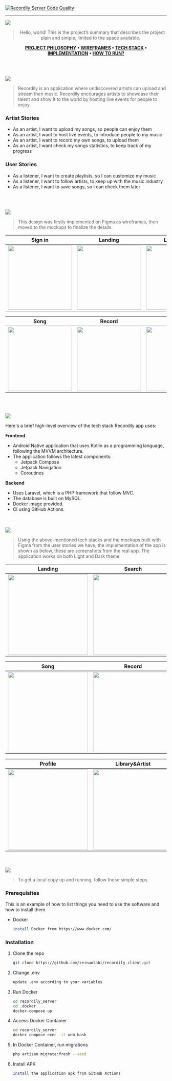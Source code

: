 [![Recordily Server Code Quality](https://github.com/zeinaolabi/recordily/actions/workflows/codequality.yml/badge.svg)](https://github.com/zeinaolabi/recordily/actions/workflows/codequality.yml)
<hr/>
<img src="./readme/title1.svg"/>

<div align="center">

> Hello, world! This is the project’s summary that describes the project plain and simple, limited to the space available.   

**[PROJECT PHILOSOPHY](https://github.com/zeinaolabi/recordily_client#-project-philosophy) • [WIREFRAMES](https://github.com/zeinaolabi/recordily_client#-wireframes) • [TECH STACK](https://github.com/zeinaolabi/recordily_client#-tech-stack) • [IMPLEMENTATION](https://github.com/zeinaolabi/recordily_client#-implementation) • [HOW TO RUN?](https://github.com/zeinaolabi/recordily_client#-how-to-run)**

</div>

<br><br>


<img src="./readme/title2.svg"/>

> Recordily is an application where undiscovered artists can upload and stream their music. Recordily encourages artists to showcase their talent and show it to the world
by hosting live events for people to enjoy.
> 

### Artist Stories
- As an artist, I want to upload my songs, so people can enjoy them
- As an artist, I want to host live events, to introduce people to my music
- As an artist, I want to record my own songs, to upload them 
- As an artist, I want check my songs statistics, to keep track of my progress 

### User Stories
- As a listener, I want to create playlists, so I can customize my music
- As a listener, I want to follow artists, to keep up with the music industry
- As a listener, I want to save songs, so I can check them later

<br><br>

<img src="./readme/title3.svg"/>

> This design was firstly implemented on Figma as wireframes, then moved to the mockups to finalize the details.

| Sign in                                       | Landing                                            | Live Events                                        | Live Event                                            |
|-----------------------------------------------|----------------------------------------------------|----------------------------------------------------|-------------------------------------------------------|
| <img src="./readme/sign_in.svg" width="200"/> | <img src="./readme/landing_page.svg" width="200"/> | <img src="./readme/live_events.svg" width="200"/>  | <img src="./readme/live_event_chat.svg" width="200"/> |

| Song                                            | Record                                            | Artist                                            | Profile                                            |
|-------------------------------------------------|---------------------------------------------------|---------------------------------------------------|----------------------------------------------------|
| <img src="./readme/song_page.svg" width="200"/> | <img src="./readme/record_page.svg" width="200"/> | <img src="./readme/artist_page.svg" width="200"/> | <img src="./readme/profile_page.svg" width="200"/> |


<br><br>

<img src="./readme/title4.svg"/>

Here's a brief high-level overview of the tech stack Recordily app uses:

**Frontend**
- Android Native application that uses Kotlin as a programming language, following the MVVM architecture.
- The application follows the latest components:
  - Jetpack Compose
  - Jetpack Navigation
  - Coroutines
  
**Backend**
- Uses Laravel, which is a PHP framework that follow MVC.
- The database is built on MySQL.
- Docker image provided.
- CI using GitHub Actions.

<br><br>
<img src="./readme/title5.svg"/>

> Using the above-mentioned tech stacks and the mockups built with Figma from the user stories we have, the implementation of the app is shown as below, these are screenshots from the real app.
The application works on both Light and Dark theme

| Landing                                       | Search                                       | Live Event                                            |
|-----------------------------------------------|----------------------------------------------|-------------------------------------------------------|
| <img src="./readme/landing.gif" width="250"/> | <img src="./readme/search.gif" width="250"/> | <img src="./readme/live_event_chat.gif" width="250"/> |

| Song                                       | Record                                       | Upload Song                                       |
|--------------------------------------------|----------------------------------------------|---------------------------------------------------|
| <img src="./readme/song.gif" width="250"/> | <img src="./readme/record.gif" width="250"/> | <img src="./readme/upload_song.gif" width="250"/> |

| Profile                                       | Library&Artist                                | Songs Statistics                                 | 
|-----------------------------------------------|-----------------------------------------------|--------------------------------------------------|
| <img src="./readme/profile.gif" width="250"/> | <img src="./readme/library.gif" width="250"/> | <img src="./readme/song_stats.gif" width="250"/> |



<br><br>
<img src="./readme/title6.svg"/>


>To get a local copy up and running, follow these simple steps.

### Prerequisites

This is an example of how to list things you need to use the software and how to install them.
* Docker
  ```sh
  install Docker from https://www.docker.com/
  ```

### Installation

1. Clone the repo
   ```sh
   git clone https://github.com/zeinaolabi/recordily_client.git
   ```
2. Change .env
   ```sh
   update .env according to your variables
   ```
3. Run Docker
   ```sh
   cd recordily_server
   cd .docker 
   docker-compose up
   ```
4. Access Docker Container
   ```sh
   cd recordily_server
   docker compose exec -it web bash
   ```
5. In Docker Container, run migrations
   ```sh
   php artisan migrate:fresh --seed
   ```
4. Install APK
   ```sh
   install the application apk from GitHub Actions
   ```


